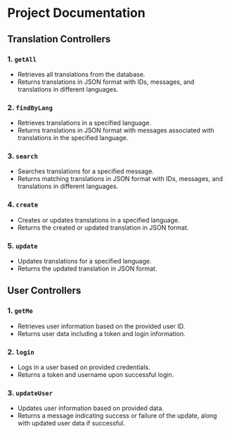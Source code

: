 # Project Documentation

## Translation Controllers

### 1. `getAll`
- Retrieves all translations from the database.
- Returns translations in JSON format with IDs, messages, and translations in different languages.

### 2. `findByLang`
- Retrieves translations in a specified language.
- Returns translations in JSON format with messages associated with translations in the specified language.

### 3. `search`
- Searches translations for a specified message.
- Returns matching translations in JSON format with IDs, messages, and translations in different languages.

### 4. `create`
- Creates or updates translations in a specified language.
- Returns the created or updated translation in JSON format.

### 5. `update`
- Updates translations for a specified language.
- Returns the updated translation in JSON format.

## User Controllers

### 1. `getMe`
- Retrieves user information based on the provided user ID.
- Returns user data including a token and login information.

### 2. `login`
- Logs in a user based on provided credentials.
- Returns a token and username upon successful login.

### 3. `updateUser`
- Updates user information based on provided data.
- Returns a message indicating success or failure of the update, along with updated user data if successful.

